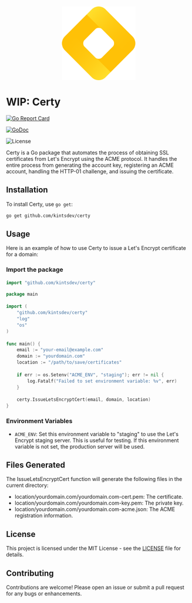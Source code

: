 <p align="center">
  <img src="certy.png" alt="Certy" width="200" height="200">
</p>


# WIP: Certy

[![Go Report Card](https://goreportcard.com/badge/github.com/kintsdev/certy)](https://goreportcard.com/report/github.com/kintsdev/certy)

[![GoDoc](https://godoc.org/github.com/kintsdev/certy?status.svg)](https://godoc.org/github.com/kintsdev/certy)

![License](https://img.shields.io/badge/License-MIT-blue.svg)

Certy is a Go package that automates the process of obtaining SSL certificates from Let's Encrypt using the ACME protocol. It handles the entire process from generating the account key, registering an ACME account, handling the HTTP-01 challenge, and issuing the certificate.

## Installation

To install Certy, use `go get`:

```sh
go get github.com/kintsdev/certy
```

## Usage

Here is an example of how to use Certy to issue a Let's Encrypt certificate for a domain:

### Import the package

```go
import "github.com/kintsdev/certy"
```

```go
package main

import (
    "github.com/kintsdev/certy"
    "log"
    "os"
)

func main() {
    email := "your-email@example.com"
    domain := "yourdomain.com"
    location := "/path/to/save/certificates"

    if err := os.Setenv("ACME_ENV", "staging"); err != nil {
        log.Fatalf("Failed to set environment variable: %v", err)
    }

    certy.IssueLetsEncryptCert(email, domain, location)
}

```

### Environment Variables

- `ACME_ENV`: Set this environment variable to "staging" to use the Let's Encrypt staging server. This is useful for testing. If this environment variable is not set, the production server will be used.

## Files Generated

The IssueLetsEncryptCert function will generate the following files in the current directory:

- location/yourdomain.com/yourdomain.com-cert.pem: The certificate.
- location/yourdomain.com/yourdomain.com-key.pem: The private key.
- location/yourdomain.com/yourdomain.com-acme.json: The ACME registration information.

## License

This project is licensed under the MIT License - see the [LICENSE](LICENSE) file for details.

## Contributing

Contributions are welcome! Please open an issue or submit a pull request for any bugs or enhancements.
